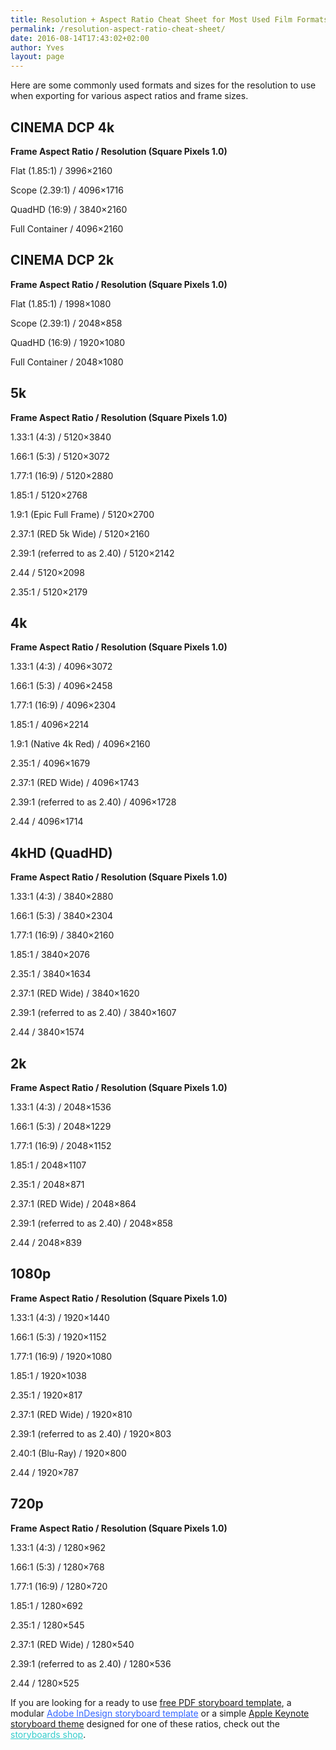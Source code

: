 ```yaml
---
title: Resolution + Aspect Ratio Cheat Sheet for Most Used Film Formats
permalink: /resolution-aspect-ratio-cheat-sheet/
date: 2016-08-14T17:43:02+02:00
author: Yves
layout: page
---
```

Here are some commonly used formats and sizes for the resolution to use when exporting for various aspect ratios and frame sizes.

## CINEMA DCP 4k

**Frame Aspect Ratio / Resolution (Square Pixels 1.0)**

Flat (1.85:1) / 3996&#215;2160

Scope (2.39:1) / 4096&#215;1716

QuadHD (16:9) / 3840&#215;2160

Full Container / 4096&#215;2160

## CINEMA DCP 2k

**Frame Aspect Ratio / Resolution (Square Pixels 1.0)**

Flat (1.85:1) / 1998&#215;1080

Scope (2.39:1) / 2048&#215;858

QuadHD (16:9) / 1920&#215;1080

Full Container / 2048&#215;1080

## 5k

**Frame Aspect Ratio / Resolution (Square Pixels 1.0)**

1.33:1 (4:3) / 5120&#215;3840

1.66:1 (5:3) / 5120&#215;3072

1.77:1 (16:9) / 5120&#215;2880

1.85:1 / 5120&#215;2768

1.9:1 (Epic Full Frame) / 5120&#215;2700

2.37:1 (RED 5k Wide) / 5120&#215;2160

2.39:1 (referred to as 2.40) / 5120&#215;2142

2.44 / 5120&#215;2098

2.35:1 / 5120&#215;2179

## 4k

**Frame Aspect Ratio / Resolution (Square Pixels 1.0)**

1.33:1 (4:3) / 4096&#215;3072

1.66:1 (5:3) / 4096&#215;2458

1.77:1 (16:9) / 4096&#215;2304

1.85:1 / 4096&#215;2214

1.9:1 (Native 4k Red) / 4096&#215;2160

2.35:1 / 4096&#215;1679

2.37:1 (RED Wide) / 4096&#215;1743

2.39:1 (referred to as 2.40) / 4096&#215;1728

2.44 / 4096&#215;1714

## 4kHD (QuadHD)

**Frame Aspect Ratio / Resolution (Square Pixels 1.0)**

1.33:1 (4:3) / 3840&#215;2880

1.66:1 (5:3) / 3840&#215;2304

1.77:1 (16:9) / 3840&#215;2160

1.85:1 / 3840&#215;2076

2.35:1 / 3840&#215;1634

2.37:1 (RED Wide) / 3840&#215;1620

2.39:1 (referred to as 2.40) / 3840&#215;1607

2.44 / 3840&#215;1574

## 2k

**Frame Aspect Ratio / Resolution (Square Pixels 1.0)**

1.33:1 (4:3) / 2048&#215;1536

1.66:1 (5:3) / 2048&#215;1229

1.77:1 (16:9) / 2048&#215;1152

1.85:1 / 2048&#215;1107

2.35:1 / 2048&#215;871

2.37:1 (RED Wide) / 2048&#215;864

2.39:1 (referred to as 2.40) / 2048&#215;858

2.44 / 2048&#215;839

## 1080p

**Frame Aspect Ratio / Resolution (Square Pixels 1.0)**

1.33:1 (4:3) / 1920&#215;1440

1.66:1 (5:3) / 1920&#215;1152

1.77:1 (16:9) / 1920&#215;1080

1.85:1 / 1920&#215;1038

2.35:1 / 1920&#215;817

2.37:1 (RED Wide) / 1920&#215;810

2.39:1 (referred to as 2.40) / 1920&#215;803

2.40:1 (Blu-Ray) / 1920&#215;800

2.44 / 1920&#215;787

## 720p

**Frame Aspect Ratio / Resolution (Square Pixels 1.0)**

1.33:1 (4:3) / 1280&#215;962

1.66:1 (5:3) / 1280&#215;768

1.77:1 (16:9) / 1280&#215;720

1.85:1 / 1280&#215;692

2.35:1 / 1280&#215;545

2.37:1 (RED Wide) / 1280&#215;540

2.39:1 (referred to as 2.40) / 1280&#215;536

2.44 / 1280&#215;525

If you are looking for a ready to use&nbsp;[free PDF storyboard template](https://film-storyboards.com/free-storyboard-template-pdf/), a modular&nbsp;<span style="color: #3366ff;"><a style="color: #3366ff;" href="https://film-storyboards.com/storyboards-templates/">Adobe InDesign storyboard template</a></span> or a simple&nbsp;[Apple Keynote storyboard theme](https://film-storyboards.com/apple-keynotes-themes-storyboards-presentations/)&nbsp;designed for one of&nbsp;these ratios, check out the <span style="color: #33cccc;"><a style="color: #33cccc;" href="https://gumroad.com/storyboards">storyboards shop</a></span>.
